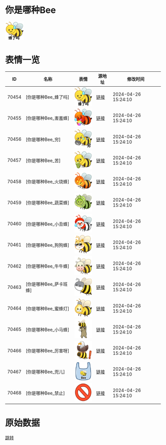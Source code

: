 # 你是哪种Bee

<img src="./cover.png" height="60" alt="cover" />

# 表情一览

|ID|名称|表情|源地址|修改时间|
|----|----|----|----|----|
|70454|[你是哪种Bee_蜂了吗]|<img src="./pic/070454_%5B你是哪种Bee_蜂了吗%5D.png" height="60" alt="蜂了吗"/>|[链接](https://i0.hdslb.com/bfs/garb/4228195e7b2d0ecf4a669ed8cfef27f5a48af880.png)|2024-04-26 15:24:10|
|70455|[你是哪种Bee_害羞蜂]|<img src="./pic/070455_%5B你是哪种Bee_害羞蜂%5D.png" height="60" alt="害羞蜂"/>|[链接](https://i0.hdslb.com/bfs/garb/0f55d27ad37d8784974bb559c75592059cdae0ff.png)|2024-04-26 15:24:10|
|70456|[你是哪种Bee_穷]|<img src="./pic/070456_%5B你是哪种Bee_穷%5D.png" height="60" alt="穷"/>|[链接](https://i0.hdslb.com/bfs/garb/817c19f11a4e08b5f67eb6c68298b286ee871a61.png)|2024-04-26 15:24:10|
|70457|[你是哪种Bee_苦]|<img src="./pic/070457_%5B你是哪种Bee_苦%5D.png" height="60" alt="苦"/>|[链接](https://i0.hdslb.com/bfs/garb/ced56a64bcfa618a0fc90c63971f55a4763f2de6.png)|2024-04-26 15:24:10|
|70458|[你是哪种Bee_火烧蜂]|<img src="./pic/070458_%5B你是哪种Bee_火烧蜂%5D.png" height="60" alt="火烧蜂"/>|[链接](https://i0.hdslb.com/bfs/garb/f079be2d8ed8aa1cdead8e300e33072119738a4f.png)|2024-04-26 15:24:10|
|70459|[你是哪种Bee_蔬菜蜂]|<img src="./pic/070459_%5B你是哪种Bee_蔬菜蜂%5D.png" height="60" alt="蔬菜蜂"/>|[链接](https://i0.hdslb.com/bfs/garb/b7d0a5ba41c7d4cee2b7d97ef393fec42e310909.png)|2024-04-26 15:24:10|
|70460|[你是哪种Bee_小丑蜂]|<img src="./pic/070460_%5B你是哪种Bee_小丑蜂%5D.png" height="60" alt="小丑蜂"/>|[链接](https://i0.hdslb.com/bfs/garb/4050854fbc544c59284cfc6f409d519275827b84.png)|2024-04-26 15:24:10|
|70461|[你是哪种Bee_狗狗蜂]|<img src="./pic/070461_%5B你是哪种Bee_狗狗蜂%5D.png" height="60" alt="狗狗蜂"/>|[链接](https://i0.hdslb.com/bfs/garb/610ec4499ee3d0ed38361251154b194d816c9a7d.png)|2024-04-26 15:24:10|
|70462|[你是哪种Bee_牛牛蜂]|<img src="./pic/070462_%5B你是哪种Bee_牛牛蜂%5D.png" height="60" alt="牛牛蜂"/>|[链接](https://i0.hdslb.com/bfs/garb/0bb712025ff1bdad9adaf0fbae276eb6650f6795.png)|2024-04-26 15:24:10|
|70463|[你是哪种Bee_萨卡班蜂]|<img src="./pic/070463_%5B你是哪种Bee_萨卡班蜂%5D.png" height="60" alt="萨卡班蜂"/>|[链接](https://i0.hdslb.com/bfs/garb/b0d20bf2b77b76c8011ab8047b6670341a7d645c.png)|2024-04-26 15:24:10|
|70464|[你是哪种Bee_蜜蜂灯]|<img src="./pic/070464_%5B你是哪种Bee_蜜蜂灯%5D.png" height="60" alt="蜜蜂灯"/>|[链接](https://i0.hdslb.com/bfs/garb/bc3f24343a95e570b3d919d745f97153f0b47676.png)|2024-04-26 15:24:10|
|70465|[你是哪种Bee_小马蜂]|<img src="./pic/070465_%5B你是哪种Bee_小马蜂%5D.png" height="60" alt="小马蜂"/>|[链接](https://i0.hdslb.com/bfs/garb/67987244da6f6270be25e56f86087775802d1d01.png)|2024-04-26 15:24:10|
|70466|[你是哪种Bee_厉害呀]|<img src="./pic/070466_%5B你是哪种Bee_厉害呀%5D.png" height="60" alt="厉害呀"/>|[链接](https://i0.hdslb.com/bfs/garb/a38c64d4a9c9f4e68dd422be7329becdbe70e5b2.png)|2024-04-26 15:24:10|
|70467|[你是哪种Bee_兜儿]|<img src="./pic/070467_%5B你是哪种Bee_兜儿%5D.png" height="60" alt="兜儿"/>|[链接](https://i0.hdslb.com/bfs/garb/364fde51cc6f685979c6e62cf4756bc769092643.png)|2024-04-26 15:24:10|
|70468|[你是哪种Bee_禁止]|<img src="./pic/070468_%5B你是哪种Bee_禁止%5D.png" height="60" alt="禁止"/>|[链接](https://i0.hdslb.com/bfs/garb/4abee38ed947ce267264127995a8746f6445fbc7.png)|2024-04-26 15:24:10|

# 原始数据

[跳转](./raw.json)

